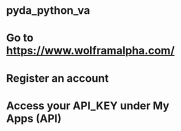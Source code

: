 # pyda_python_va

# Go to https://www.wolframalpha.com/
# Register an account
# Access your API_KEY under My Apps (API)
